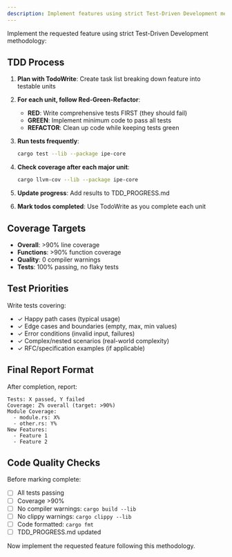```yaml
---
description: Implement features using strict Test-Driven Development methodology with >90% coverage
---
```


Implement the requested feature using strict Test-Driven Development methodology:

## TDD Process

1. **Plan with TodoWrite**: Create task list breaking down feature into testable units

2. **For each unit, follow Red-Green-Refactor**:
   - **RED**: Write comprehensive tests FIRST (they should fail)
   - **GREEN**: Implement minimum code to pass all tests
   - **REFACTOR**: Clean up code while keeping tests green

3. **Run tests frequently**:
   ```bash
   cargo test --lib --package ipe-core
   ```

4. **Check coverage after each major unit**:
   ```bash
   cargo llvm-cov --lib --package ipe-core
   ```

5. **Update progress**: Add results to TDD_PROGRESS.md

6. **Mark todos completed**: Use TodoWrite as you complete each unit

## Coverage Targets

- **Overall**: >90% line coverage
- **Functions**: >90% function coverage
- **Quality**: 0 compiler warnings
- **Tests**: 100% passing, no flaky tests

## Test Priorities

Write tests covering:
- ✓ Happy path cases (typical usage)
- ✓ Edge cases and boundaries (empty, max, min values)
- ✓ Error conditions (invalid input, failures)
- ✓ Complex/nested scenarios (real-world complexity)
- ✓ RFC/specification examples (if applicable)

## Final Report Format

After completion, report:
```
Tests: X passed, Y failed
Coverage: Z% overall (target: >90%)
Module Coverage:
  - module.rs: X%
  - other.rs: Y%
New Features:
  - Feature 1
  - Feature 2
```

## Code Quality Checks

Before marking complete:
- [ ] All tests passing
- [ ] Coverage >90%
- [ ] No compiler warnings: `cargo build --lib`
- [ ] No clippy warnings: `cargo clippy --lib`
- [ ] Code formatted: `cargo fmt`
- [ ] TDD_PROGRESS.md updated

Now implement the requested feature following this methodology.
